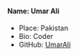 #### Name: Umar Ali
 - Place: Pakistan
 - Bio: Coder
 - GitHub: [UmarAli](https://github.com/umarali333)
